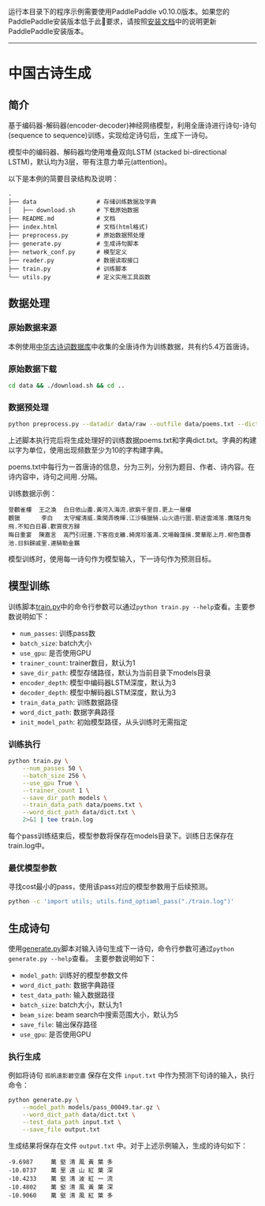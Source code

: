 运行本目录下的程序示例需要使用PaddlePaddle v0.10.0版本。如果您的PaddlePaddle安装版本低于此要求，请按照[安装文档](http://www.paddlepaddle.org/docs/develop/documentation/zh/build_and_install/pip_install_cn.html)中的说明更新PaddlePaddle安装版本。

---

# 中国古诗生成

## 简介
基于编码器-解码器(encoder-decoder)神经网络模型，利用全唐诗进行诗句-诗句(sequence to sequence)训练，实现给定诗句后，生成下一诗句。

模型中的编码器、解码器均使用堆叠双向LSTM (stacked bi-directional LSTM)，默认均为3层，带有注意力单元(attention)。

以下是本例的简要目录结构及说明：

```text
.
├── data                 # 存储训练数据及字典
│   ├── download.sh      # 下载原始数据
├── README.md            # 文档
├── index.html           # 文档(html格式)
├── preprocess.py        # 原始数据预处理
├── generate.py          # 生成诗句脚本
├── network_conf.py      # 模型定义
├── reader.py            # 数据读取接口
├── train.py             # 训练脚本
└── utils.py             # 定义实用工具函数
```

## 数据处理
### 原始数据来源
本例使用[中华古诗词数据库](https://github.com/chinese-poetry/chinese-poetry)中收集的全唐诗作为训练数据，共有约5.4万首唐诗。

### 原始数据下载
```bash
cd data && ./download.sh && cd ..
```
### 数据预处理
```bash
python preprocess.py --datadir data/raw --outfile data/poems.txt --dictfile data/dict.txt
```

上述脚本执行完后将生成处理好的训练数据poems.txt和字典dict.txt。字典的构建以字为单位，使用出现频数至少为10的字构建字典。

poems.txt中每行为一首唐诗的信息，分为三列，分别为题目、作者、诗内容。在诗内容中，诗句之间用`.`分隔。

训练数据示例：
```text
登鸛雀樓  王之渙  白日依山盡.黃河入海流.欲窮千里目.更上一層樓
觀獵      李白   太守耀清威.乘閑弄晚暉.江沙橫獵騎.山火遶行圍.箭逐雲鴻落.鷹隨月兔飛.不知白日暮.歡賞夜方歸
晦日重宴  陳嘉言  高門引冠蓋.下客抱支離.綺席珍羞滿.文場翰藻摛.蓂華彫上月.柳色藹春池.日斜歸戚里.連騎勒金羈
```

模型训练时，使用每一诗句作为模型输入，下一诗句作为预测目标。


## 模型训练
训练脚本[train.py](./train.py)中的命令行参数可以通过`python train.py --help`查看。主要参数说明如下：
- `num_passes`: 训练pass数
- `batch_size`: batch大小
- `use_gpu`: 是否使用GPU
- `trainer_count`: trainer数目，默认为1
- `save_dir_path`: 模型存储路径，默认为当前目录下models目录
- `encoder_depth`: 模型中编码器LSTM深度，默认为3
- `decoder_depth`: 模型中解码器LSTM深度，默认为3
- `train_data_path`: 训练数据路径
- `word_dict_path`: 数据字典路径
- `init_model_path`: 初始模型路径，从头训练时无需指定

### 训练执行
```bash
python train.py \
    --num_passes 50 \
    --batch_size 256 \
    --use_gpu True \
    --trainer_count 1 \
    --save_dir_path models \
    --train_data_path data/poems.txt \
    --word_dict_path data/dict.txt \
    2>&1 | tee train.log
```
每个pass训练结束后，模型参数将保存在models目录下。训练日志保存在train.log中。

### 最优模型参数
寻找cost最小的pass，使用该pass对应的模型参数用于后续预测。
```bash
python -c 'import utils; utils.find_optiaml_pass("./train.log")'
```

## 生成诗句
使用[generate.py](./generate.py)脚本对输入诗句生成下一诗句，命令行参数可通过`python generate.py --help`查看。
主要参数说明如下：
- `model_path`: 训练好的模型参数文件
- `word_dict_path`: 数据字典路径
- `test_data_path`: 输入数据路径
- `batch_size`: batch大小，默认为1
- `beam_size`: beam search中搜索范围大小，默认为5
- `save_file`: 输出保存路径
- `use_gpu`: 是否使用GPU

### 执行生成
例如将诗句 `孤帆遠影碧空盡` 保存在文件 `input.txt` 中作为预测下句诗的输入，执行命令：
```bash
python generate.py \
    --model_path models/pass_00049.tar.gz \
    --word_dict_path data/dict.txt \
    --test_data_path input.txt \
    --save_file output.txt
```
生成结果将保存在文件 `output.txt` 中。对于上述示例输入，生成的诗句如下：
```text
-9.6987     萬 壑 清 風 黃 葉 多
-10.0737    萬 里 遠 山 紅 葉 深
-10.4233    萬 壑 清 波 紅 一 流
-10.4802    萬 壑 清 風 黃 葉 深
-10.9060    萬 壑 清 風 紅 葉 多
```
